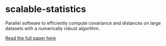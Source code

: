 # scalable-statistics
Parallel software to efficiently compute covariance and distances on large datasets with a numerically robust algorithm.

[Read the full paper here](https://conferences.computer.org/serviceswp/2019/pdfs/BigDataCongress2019-I5lsGkiqusbj2FQTCmT21/6Adq6ImYtt6Y35VAwRjpMj/3TqGH8QShG6ARDkPqrbkg0.pdf)
